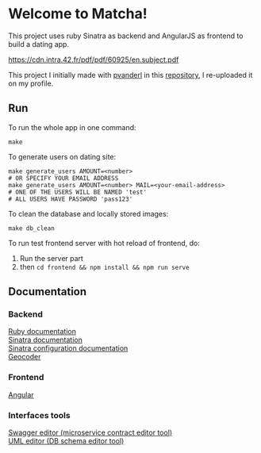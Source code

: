 # Welcome to Matcha!

This project uses ruby Sinatra as backend and AngularJS as frontend to build a dating app.

https://cdn.intra.42.fr/pdf/pdf/60925/en.subject.pdf

This project I initially made with [pvanderl](https://github.com/pvanderl) in this [repository](https://github.com/pvanderl/19_matcha), I re-uploaded it on my profile.

## Run

To run the whole app in one command:
```
make
```

To generate users on dating site:
```
make generate_users AMOUNT=<number>
# OR SPECIFY YOUR EMAIL ADDRESS
make generate_users AMOUNT=<number> MAIL=<your-email-address>
# ONE OF THE USERS WILL BE NAMED 'test' 
# ALL USERS HAVE PASSWORD 'pass123'
```

To clean the database and locally stored images:
```
make db_clean
```

To run test frontend server with hot reload of frontend, do:
 1. Run the server part
 2. then `cd frontend && npm install && npm run serve`

## Documentation
### Backend
[Ruby documentation](https://www.ruby-lang.org/en/documentation/)<br>
[Sinatra documentation](http://sinatrarb.com/documentation.html)<br>
[Sinatra configuration documentation](http://sinatrarb.com/configuration.html)<br>
[Geocoder](https://github.com/alexreisner/geocoder)<br>

### Frontend
[Angular](https://angular.io)

### Interfaces tools
[Swagger editor (microservice contract editor tool)](https://editor.swagger.io/)<br>
[UML editor (DB schema editor tool)](https://planttext.com/)
